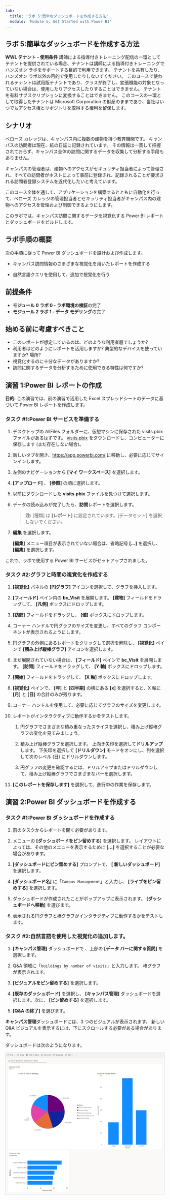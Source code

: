 ```yaml
---
lab:
  title: 'ラボ 5:簡単なダッシュボードを作成する方法'
  module: 'Module 5: Get Started with Power BI'
---
```


## ラボ 5:簡単なダッシュボードを作成する方法

**WWL テナント - 使用条件** 講師による指導付きトレーニング配信の一環としてテナントを提供されている場合、テナントは講師による指導付きトレーニングでハンズオン ラボをサポートする目的で利用できます。 テナントを共有したり、ハンズオン ラボ以外の目的で使用したりしないでください。 このコースで使われるテナントは試用版テナントであり、クラスが終了し、拡張機能の対象となっていない場合は、使用したりアクセスしたりすることはできません。 テナントを有料サブスクリプションに変換することはできません。 このコースの一環として取得したテナントは Microsoft Corporation の財産のままであり、当社はいつでもアクセス権とリポジトリを取得する権利を留保します。 

## シナリオ

ベローズ カレッジは、キャンパス内に複数の建物を持つ教育機関です。 キャンパスの訪問者は現在、紙の日誌に記録されています。 その情報は一貫して把握されておらず、キャンパス全体の訪問に関するデータを収集して分析する手段もありません。

キャンパスの管理者は、建物へのアクセスがセキュリティ担当者によって管理され、すべての訪問者がホストによって事前に登録され、記録されることが要求される訪問者登録システムを近代化したいと考えています。

このコース全体を通して、アプリケーションを構築するとともに自動化を行って、ベローズ カレッジの管理担当者とセキュリティ担当者がキャンパス内の建物へのアクセスを管理および制御できるようにします。

このラボでは、キャンパス訪問に関するデータを視覚化する Power BI レポートとダッシュボードをビルドします。

## ラボ手順の概要

次の手順に従って Power BI ダッシュボードを設計および作成します。

-   キャンパス訪問情報のさまざまな視覚化を用いたレポートを作成する

-   自然言語クエリを使用して、追加で視覚化を行う

## 前提条件

- **モジュール 0 ラボ 0 - ラボ環境の検証**の完了
- **モジュール 2 ラボ 1 - データ モデリング**の完了

## 始める前に考慮すべきこと

-   このレポートが想定しているのは、どのような利用者層でしょうか?
-   利用者はどのようにレポートを活用しますか? 典型的なデバイスを使っていますか? 場所?
-   視覚化するのに十分なデータがありますか?
-   訪問に関するデータを分析するために使用できる特性は何ですか?

## 演習 1:Power BI レポートの作成

**目的:** この演習では、前の演習で活用した Excel スプレッドシートのデータに基づいて Power BI レポートを作成します。

### タスク \#1:Power BI サービスを準備する

1.  デスクトップの AllFiles フォルダーに、仮想マシンに保存された visits.pbix ファイルがあるはずです。 [visits.pbix](https://github.com/MicrosoftLearning/PL-900-Microsoft-Power-Platform-Fundamentals/raw/master/Allfiles/visits.pbix) をダウンロードし、コンピューターに保存します (まだ存在しない場合)。

2.  新しいタブを開き、<https://app.powerbi.com/> に移動し、必要に応じてサインインします。

3.  左側のナビゲーションから **[マイ ワークスペース]** を選択します。

5.  **[アップロード]** 、 **[参照]** の順に選択します。

6.  以前にダウンロードした **visits.pbix** ファイルを見つけて選択します。 

7.  データの読み込みが完了したら、**訪問**レポートを選択します。

    > **注:** [種類] は **[レポート]** に設定されています。[データセット] を選択しないでください。

8.  **編集** を選択します。 

    **[編集]** メニュー項目が表示されていない場合は、省略記号 **[...]** を選択し、 **[編集]** を選択します。

これで、ラボで使用する Power BI サービスがセットアップされました。


### タスク \#2:グラフと時間の視覚化を作成する

1.  **[視覚化]** パネルの **[円グラフ]** アイコンを選択して、グラフを挿入します。

2.  **[フィールド]** ペイン内の **bc_Visit** を展開します。 **[建物]** フィールドをドラッグして、 **[凡例]** ボックスにドロップします。

3.  **[訪問]** フィールドをドラッグし、 **[値]** ボックスにドロップします。

4.  コーナー ハンドルで円グラフのサイズを変更し、すべてのグラフ コンポーネントが表示されるようにします。

5.  円グラフの外側にあるレポートをクリックして選択を解除し、 **[視覚化]** ペインで **[積み上げ縦棒グラフ]** アイコンを選択します。

6.  まだ展開されていない場合は、 **[フィールド]** ペインで **bc_Visit** を展開します。 **[訪問]** フィールドをドラッグして、 **[Y 軸]** ボックスにドロップします。

7.  **[開始]** フィールドをドラッグして、 **[X 軸]** ボックスにドロップします。

8.  **[視覚化]** ペインで、 **[年]** と **[四半期]** の横にある **[x]** を選択すると、X 軸に **[月]** と **[日]** の合計のみが残ります。

9.  コーナー ハンドルを使用して、必要に応じてグラフのサイズを変更します。

10. レポートがインタラクティブに動作するかをテストします。

    1.  円グラフでさまざまな積み重なったスライスを選択し、積み上げ縦棒グラフの変化を見てみましょう。

    2.  積み上げ縦棒グラフを選択します。 上向き矢印を選択して**ドリルアップ**します。 下矢印を選択して **[ドリルダウン]** モードをオンにし、列を選択して次のレベル (日) にドリルダウンします。

    3.  円グラフの変更を確認するには、ドリルアップまたはドリルダウンして、積み上げ縦棒グラフでさまざまなバーを選択します。

11. **[このレポートを保存します]** を選択して、進行中の作業を保存します。


## 演習 2:Power BI ダッシュボードを作成する

### タスク \#1:Power BI ダッシュボードを作成する

1.  前のタスクからレポートを開く必要があります。

2.  メニューの **[ダッシュボードをピン留めする]** を選択します。 レイアウトによっては、その他のメニューを表示するために **[...]** を選択することが必要な場合があります。

3.  **[ダッシュボードにピン留めする]** プロンプトで、 **[ 新しいダッシュボード]** を選択します。

4.  **[ダッシュボード名]** に「`Campus Management`」と入力し、 **[ライブをピン留めする]** を選択します。

5.  ダッシュボードが作成されたことがポップアップに表示されます。 **[ダッシュボードへ移動]** を選びます。

6.  表示される円グラフと棒グラフがインタラクティブに動作するかをテストします。


### タスク \#2:自然言語を使用した視覚化の追加します。

1.  **[キャンパス管理]** ダッシュボードで 、上部の **[データ バーに関する質問]** を選択します。

2.  Q&A 領域に「`buildings by number of visits`」と入力します。 棒グラフが表示されます。

3.  **[ビジュアルをピン留めする]** を選択します。

4.  **[既存のダッシュボード]** を選択し、 **[キャンパス管理]** ダッシュボードを選択します。次に、 **[ピン留めする]** を選択します。

5.  **[Q&A の終了]** を選びます。

**キャンパス管理**ダッシュボードには、3 つのビジュアルが表示されます。 新しい Q&A ビジュアルを表示するには、下にスクロールする必要がある場合があります。

ダッシュボードは次のようになります。

![](media/5-powerbi-result.png)
